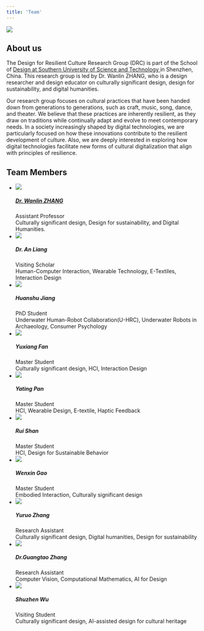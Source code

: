 ```yaml
---
title: 'Team'
---
```





<div class="flex items-center justify-center " >

<img class="align-middle " src="/img/about.jpg" />
 </div>


## About us


The Design for Resilient Culture Research Group (DRC) is part of the School of [Design at Southern University of Science and Technology ](https://designschool.sustech.edu.cn/cn)in Shenzhen, China. This research group is led by Dr. Wanlin ZHANG, who is a design researcher and design educator on culturally significant design, design for sustainability, and digital humanities. 


Our research group focuses on cultural practices that have been handed down from generations to generations, such as craft, music, song, dance, and theater. We believe that these practices are inherently resilient, as they draw on traditions while continually adapt and evolve to meet contemporary needs. In a society increasingly shaped by digital technologies, we are particularly focused on how these innovations contribute to the resilient development of culture. Also, we are deeply interested in exploring how digital technologies facilitate new forms of cultural digitalization that align with principles of resilience. 

## Team Members

<div> 

<ul class="grid grid-cols-2">  
         
<li >  <div>
    <div  style="width: 288px; ">
        <img src="/img/team/1.jpg">
    </div>
    <div>
       <h5> <a href="https://designschool.sustech.edu.cn/cn/about/team/faculty/539.html">Dr. Wanlin ZHANG </a> </h5>
       <div>Assistant Professor</div>
       <div>Culturally significant design, Design for sustainability, and Digital Humanities.</div>
</div>
</div></li>
<li >  <div>
    <div  style="width: 288px; ">
        <img src="/img/team/2.jpg">
    </div>
    <div>
       <h5>Dr. An Liang</h5>
       <div>Visiting Scholar</div>
       <div>Human-Computer Interaction, Wearable Technology, E-Textiles, Interaction Design</div>
</div>
</div></li>

<li >  <div>
    <div  style="width: 288px; ">
        <img src="/img/team/3.jpg">
    </div>
    <div>
       <h5>Huanshu Jiang</h5>
       <div>PhD Student</div>
       <div>Underwater Human-Robot Collaboration(U-HRC), Underwater Robots in Archaeology, Consumer Psychology</div>
</div>
</div></li>
<li >  <div>
    <div  style="width: 288px; ">
        <img src="/img/team/4.jpg">
    </div>
    <div>
       <h5>Yuxiang Fan</h5>
       <div>Master Student</div>
       <div>Culturally significant design, HCI, Interaction Design</div>
</div>
</div></li>

<li >  <div>
    <div  style="width: 288px; ">
        <img src="/img/team/5.jpg">
    </div>
    <div>
       <h5>Yating Pan</h5>
       <div>Master Student</div>
       <div>HCI, Wearable Design, E-textile, Haptic Feedback</div>
</div>
</div></li>

<li >  <div>
    <div  style="width: 288px; ">
        <img src="/img/team/6.jpg">
    </div>
    <div>
       <h5>Rui Shan</h5>
       <div>Master Student</div>
       <div>HCI, Design for Sustainable Behavior</div>
</div>
</div></li>

<li >  <div>
    <div  style="width: 288px; ">
        <img src="/img/team/7.jpg">
    </div>
    <div>
       <h5>Wenxin Gao</h5>
       <div>Master Student</div>
       <div>Embodied Interaction, Culturally significant design</div>
</div>
</div></li>

<li >  <div>
    <div  style="width: 288px; ">
        <img src="/img/team/8.jpg">
    </div>
    <div>
       <h5>Yuruo Zhang</h5>
       <div>Research Assistant</div>
       <div>Culturally significant design, Digital humanities, Design for sustainability</div>
</div>
</div></li>


<li >  <div>
    <div  style="width: 288px; ">
        <img src="/img/team/9.jpg">
    </div>
    <div>
       <h5>Dr.Guangtao Zhang</h5>
       <div>Research Assistant</div>
       <div>Computer Vision, Computational Mathematics, AI for Design</div>
</div>
</div></li>

<li >  <div>
    <div  style="width: 288px; ">
        <img src="/img/team/10.jpg">
    </div>
    <div>
       <h5>Shuzhen Wu</h5>
       <div>Visiting Student</div>
       <div>Culturally significant design, AI-assisted design for cultural heritage</div>
</div>
</div></li>
   
</ul>

</div>


